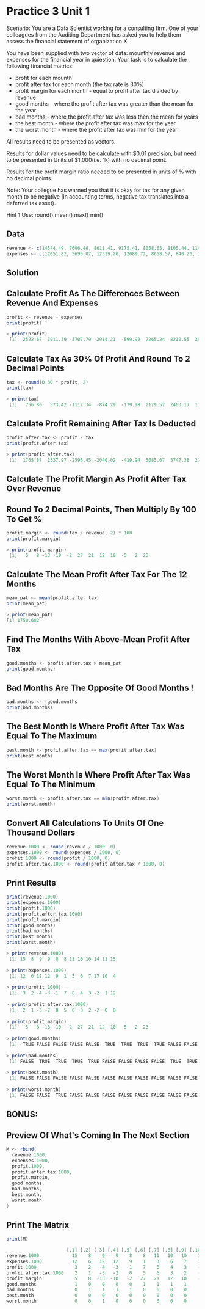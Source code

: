 # Practice 3 Unit 1

Scenario: You are a Data Scientist working for a consulting firm.
One of your colleagues from the Auditing Department has asked you
to help them assess the financial statement of organization X.

You have been supplied with two vector of data: mounthly revenue and
expenses for the financial year in quiestion. Your task is to calculate
the following financial matrics:

- profit for each mounth
- profit after tax for each month (the tax rate is 30%)
- profit margin for each month - equal to profit after tax divided by revenue
- good months - where the profit after tax was greater than the mean for the year
- bad months - where the profit after tax was less then the mean for years
- the best month - where the profit after tax was max for the year
- the worst month - where the profit after tax was min for the year

All results need to be presented as vectors.

Results for dollar values need to be calculate with $0.01 precision, but need to be
presented in Units of $1,000(i.e. 1k) with no decimal point.

Results for the profit margin ratio needed to be presented in units of % with no
decimal points.

Note: Your collegue has warned you that it is okay for tax for any given month to be
negative (in accounting terms, negative tax translates into a deferred tax asset).

Hint 1
Use:
round()
mean()
max()
min()

## Data
``` scala 
revenue <- c(14574.49, 7606.46, 8611.41, 9175.41, 8058.65, 8105.44, 11496.28, 9766.09, 10305.32, 14379.96, 10713.97, 15433.50)
expenses <- c(12051.82, 5695.07, 12319.20, 12089.72, 8658.57, 840.20, 3285.73, 5821.12, 6976.93, 16618.61, 10054.37, 3803.96)
``` 

## Solution
## Calculate Profit As The Differences Between Revenue And Expenses
``` scala 
profit <- revenue - expenses
print(profit)
``` 

``` scala 
> print(profit)
 [1]  2522.67  1911.39 -3707.79 -2914.31  -599.92  7265.24  8210.55  3944.97  3328.39 -2238.65  659.60 11629.54
``` 

## Calculate Tax As 30% Of Profit And Round To 2 Decimal Points
``` scala 
tax <- round(0.30 * profit, 2)
print(tax) 
``` 

``` scala 
> print(tax) 
 [1]   756.80   573.42 -1112.34  -874.29  -179.98  2179.57  2463.17  1183.49  998.52  -671.60   197.88  3488.86
``` 

## Calculate Profit Remaining After Tax Is Deducted
``` scala 
profit.after.tax <- profit - tax
print(profit.after.tax)
``` 

``` scala 
> print(profit.after.tax)
 [1]  1765.87  1337.97 -2595.45 -2040.02  -419.94  5085.67  5747.38  2761.48  2329.87 -1567.05   461.72  8140.68
``` 

## Calculate The Profit Margin As Profit After Tax Over Revenue
## Round To 2 Decimal Points, Then Multiply By 100 To Get %
``` scala 
profit.margin <- round(tax / revenue, 2) * 100
print(profit.margin)
``` 

``` scala 
> print(profit.margin)
 [1]   5   8 -13 -10  -2  27  21  12  10  -5   2  23
``` 

## Calculate The Mean Profit After Tax For The 12 Months
``` scala 
mean_pat <- mean(profit.after.tax)
print(mean_pat)
``` 

``` scala 
> print(mean_pat)
[1] 1750.682
``` 

## Find The Months With Above-Mean Profit After Tax
``` scala 
good.months <- profit.after.tax > mean_pat
print(good.months)
``` 

## Bad Months Are The Opposite Of Good Months !
``` scala 
bad.months <- !good.months
print(bad.months)
```

## The Best Month Is Where Profit After Tax Was Equal To The Maximum
``` scala 
best.month <- profit.after.tax == max(profit.after.tax)
print(best.month)
``` 

## The Worst Month Is Where Profit After Tax Was Equal To The Minimum
``` scala 
worst.month <- profit.after.tax == min(profit.after.tax)
print(worst.month)
```

## Convert All Calculations To Units Of One Thousand Dollars
``` scala 
revenue.1000 <- round(revenue / 1000, 0)
expenses.1000 <- round(expenses / 1000, 0)
profit.1000 <- round(profit / 1000, 0)
profit.after.tax.1000 <- round(profit.after.tax / 1000, 0)
``` 

## Print Results
``` scala 
print(revenue.1000)
print(expenses.1000)
print(profit.1000)
print(profit.after.tax.1000)
print(profit.margin)
print(good.months)
print(bad.months)
print(best.month)
print(worst.month)
``` 

``` scala 
> print(revenue.1000)
 [1] 15  8  9  9  8  8 11 10 10 14 11 15
 
> print(expenses.1000)
 [1] 12  6 12 12  9  1  3  6  7 17 10  4
 
> print(profit.1000)
 [1]  3  2 -4 -3 -1  7  8  4  3 -2  1 12
 
> print(profit.after.tax.1000)
 [1]  2  1 -3 -2  0  5  6  3  2 -2  0  8
 
> print(profit.margin)
 [1]   5   8 -13 -10  -2  27  21  12  10  -5   2  23
 
> print(good.months)
 [1]  TRUE FALSE FALSE FALSE FALSE  TRUE  TRUE  TRUE  TRUE FALSE FALSE  TRUE
 
> print(bad.months)
 [1] FALSE  TRUE  TRUE  TRUE  TRUE FALSE FALSE FALSE FALSE  TRUE  TRUE FALSE
 
> print(best.month)
 [1] FALSE FALSE FALSE FALSE FALSE FALSE FALSE FALSE FALSE FALSE FALSE  TRUE
 
> print(worst.month)
 [1] FALSE FALSE  TRUE FALSE FALSE FALSE FALSE FALSE FALSE FALSE FALSE FALSE
``` 

## BONUS:
## Preview Of What's Coming In The Next Section
``` scala 
M <- rbind(
  revenue.1000,
  expenses.1000,
  profit.1000,
  profit.after.tax.1000,
  profit.margin,
  good.months,
  bad.months,
  best.month,
  worst.month
)
``` 

## Print The Matrix
``` scala 
print(M)
``` 

``` scala 
                      [,1] [,2] [,3] [,4] [,5] [,6] [,7] [,8] [,9] [,10] [,11] [,12]
revenue.1000            15    8    9    9    8    8   11   10   10    14    11    15
expenses.1000           12    6   12   12    9    1    3    6    7    17    10     4
profit.1000              3    2   -4   -3   -1    7    8    4    3    -2     1    12     
profit.after.tax.1000    2    1   -3   -2    0    5    6    3    2    -2     0     8
profit.margin            5    8  -13  -10   -2   27   21   12   10    -5     2    23
good.months              1    0    0    0    0    1    1    1    1     0     0     1
bad.months               0    1    1    1    1    0    0    0    0     1     1     0
best.month               0    0    0    0    0    0    0    0    0     0     0     1
worst.month              0    0    1    0    0    0    0    0    0     0     0     0
``` 